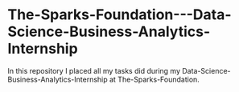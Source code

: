 # The-Sparks-Foundation---Data-Science-Business-Analytics-Internship
In this repository I placed all my tasks did during my Data-Science-Business-Analytics-Internship at The-Sparks-Foundation.
